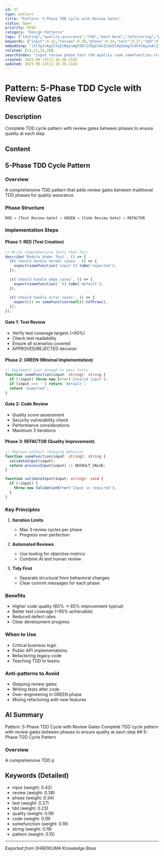 ```yaml
---
id: 17
type: pattern
title: "Pattern: 5-Phase TDD Cycle with Review Gates"
status: Open
priority: HIGH
category: "Design Patterns"
tags: ["testing","quality-assurance","tdd","kent-beck","refactoring","pattern","review-gates"]
keywords: {"input":0.42,"review":0.38,"phase":0.34,"test":0.27,"tdd":0.23}
embedding: "iYCSgJuAgICYgICNgIuAgYOAlICRgICAnICGmICOgIeAgJCAhYCAgJuAlZiAioCUgYCGgI2AgICbgJ+OgIOAm4aAgICPgICAj4CZgoCAgJaLgIKAkYCAgIKAn4CAgoCKioCMgJKAgICAgJeJgICAjIuAk4CbgICAi4CIgoCEgIc="
related: [14,13,15,28]
searchIndex: "input review phase test tdd quality code somefunction string pattern"
created: 2025-08-13T12:18:30.214Z
updated: 2025-08-13T12:18:30.214Z
---
```


# Pattern: 5-Phase TDD Cycle with Review Gates

## Description

Complete TDD cycle pattern with review gates between phases to ensure quality at each step

## Content

## 5-Phase TDD Cycle Pattern

### Overview
A comprehensive TDD pattern that adds review gates between traditional TDD phases for quality assurance.

### Phase Structure

```
RED → [Test Review Gate] → GREEN → [Code Review Gate] → REFACTOR
```

### Implementation Steps

#### Phase 1: RED (Test Creation)
```typescript
// Write comprehensive tests that fail
describe('Module Under Test', () => {
  it('should handle normal cases', () => {
    expect(someFunction('input')).toBe('expected');
  });
  
  it('should handle edge cases', () => {
    expect(someFunction('')).toBe('default');
  });
  
  it('should handle error cases', () => {
    expect(() => someFunction(null)).toThrow();
  });
});
```

#### Gate 1: Test Review
- Verify test coverage targets (>90%)
- Check test readability
- Ensure all scenarios covered
- APPROVED/REJECTED decision

#### Phase 2: GREEN (Minimal Implementation)
```typescript
// Implement just enough to pass tests
function someFunction(input: string): string {
  if (!input) throw new Error('Invalid input');
  if (input === '') return 'default';
  return 'expected';
}
```

#### Gate 2: Code Review
- Quality score assessment
- Security vulnerability check
- Performance considerations
- Maximum 3 iterations

#### Phase 3: REFACTOR (Quality Improvement)
```typescript
// Improve without changing behavior
function someFunction(input: string): string {
  validateInput(input);
  return processInput(input) || DEFAULT_VALUE;
}

function validateInput(input: string): void {
  if (!input) {
    throw new ValidationError('Input is required');
  }
}
```

### Key Principles

1. **Iteration Limits**
   - Max 3 review cycles per phase
   - Progress over perfection

2. **Automated Reviews**
   - Use tooling for objective metrics
   - Combine AI and human review

3. **Tidy First**
   - Separate structural from behavioral changes
   - Clear commit messages for each phase

### Benefits
- Higher code quality (65% → 85% improvement typical)
- Better test coverage (>95% achievable)
- Reduced defect rates
- Clear development progress

### When to Use
- Critical business logic
- Public API implementations
- Refactoring legacy code
- Teaching TDD to teams

### Anti-patterns to Avoid
- Skipping review gates
- Writing tests after code
- Over-engineering in GREEN phase
- Mixing refactoring with new features

## AI Summary

Pattern: 5-Phase TDD Cycle with Review Gates Complete TDD cycle pattern with review gates between phases to ensure quality at each step ## 5-Phase TDD Cycle Pattern

### Overview
A comprehensive TDD p

## Keywords (Detailed)

- input (weight: 0.42)
- review (weight: 0.38)
- phase (weight: 0.34)
- test (weight: 0.27)
- tdd (weight: 0.23)
- quality (weight: 0.19)
- code (weight: 0.19)
- somefunction (weight: 0.19)
- string (weight: 0.19)
- pattern (weight: 0.15)

---
*Exported from SHIROKUMA Knowledge Base*
